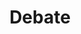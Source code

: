 ---
title: Debate
crosslinks:
- changemyview
- Pyongyang
- IAmA
- PoliticalDiscussion
- exjw
- James
- xkcd
- lincolndouglas
- gue
- Military
- autotldr
- flatearth
- sex
---